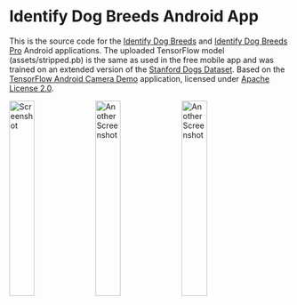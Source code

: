 # Identify Dog Breeds Android App

This is the source code for the <a href="https://play.google.com/store/apps/details?id=com.jstappdev.dbclf">Identify Dog Breeds</a> and <a href="https://play.google.com/store/apps/details?id=com.jstappdev.identify_dog_breeds_pro">Identify Dog Breeds Pro</a> Android applications. The uploaded TensorFlow model (assets/stripped.pb) is the same as used in the free mobile app and was trained on an extended version of the <a href="http://vision.stanford.edu/aditya86/ImageNetDogs/">
Stanford Dogs Dataset</a>. Based on the <a href="https://github.com/tensorflow/tensorflow/tree/master/tensorflow/examples/android">TensorFlow Android Camera Demo</a>
 application, licensed under <a href="https://github.com/j05t/dbclf/blob/master/LICENSE">Apache License 2.0</a>.
 
<img src="https://github.com/j05t/dbclf/blob/master/screenshot.png" alt="Screenshot" width="30%" height="30%" /> <img src="https://github.com/j05t/dbclf/blob/master/screenshot1.png" alt="Another Screenshot" width="30%" height="30%" /> <img src="https://github.com/j05t/dbclf/blob/master/screenshot3.png" alt="Another Screenshot" width="30%" height="30%" />
